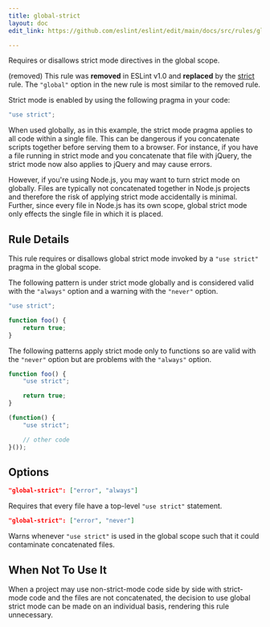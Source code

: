 ```yaml
---
title: global-strict
layout: doc
edit_link: https://github.com/eslint/eslint/edit/main/docs/src/rules/global-strict.md

---
```


Requires or disallows strict mode directives in the global scope.

(removed) This rule was **removed** in ESLint v1.0 and **replaced** by the [strict](strict) rule. The `"global"` option in the new rule is most similar to the removed rule.

Strict mode is enabled by using the following pragma in your code:

```js
"use strict";
```

When used globally, as in this example, the strict mode pragma applies to all code within a single file. This can be dangerous if you concatenate scripts together before serving them to a browser. For instance, if you have a file running in strict mode and you concatenate that file with jQuery, the strict mode now also applies to jQuery and may cause errors.

However, if you're using Node.js, you may want to turn strict mode on globally. Files are typically not concatenated together in Node.js projects and therefore the risk of applying strict mode accidentally is minimal. Further, since every file in Node.js has its own scope, global strict mode only effects the single file in which it is placed.

## Rule Details

This rule requires or disallows global strict mode invoked by a `"use strict"` pragma in the global scope.

The following pattern is under strict mode globally and is considered valid with the `"always"` option and a warning with the `"never"` option.

```js
"use strict";

function foo() {
    return true;
}
```

The following patterns apply strict mode only to functions so are valid with the `"never"` option but are problems with the `"always"` option.

```js
function foo() {
    "use strict";

    return true;
}

(function() {
    "use strict";

    // other code
}());
```

## Options

```json
"global-strict": ["error", "always"]
```

Requires that every file have a top-level `"use strict"` statement.

```json
"global-strict": ["error", "never"]
```

Warns whenever `"use strict"` is used in the global scope such that it could contaminate concatenated files.

## When Not To Use It

When a project may use non-strict-mode code side by side with strict-mode code and the files are not concatenated, the decision to use global strict mode can be made on an individual basis, rendering this rule unnecessary.
